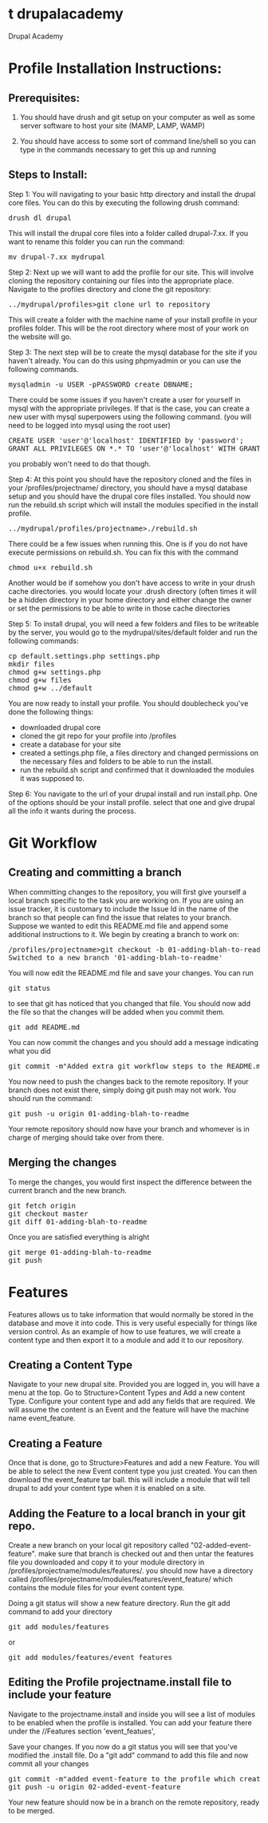 t
drupalacademy
=============

Drupal Academy


Profile Installation Instructions:
==================================

Prerequisites: 
-------------

1. You should have drush and git setup on your computer as well as some server software to host your site (MAMP, LAMP, WAMP)

2. You should have access to some sort of command line/shell so you can type in the commands necessary to get this up and running

Steps to Install:
----------------

Step 1: You will navigating to your basic http directory and install the drupal core files. You can do this by executing the following drush command:

<pre>
drush dl drupal
</pre>

This will install the drupal core files into a folder called drupal-7.xx.  If you want to rename this folder you can run the command:

<pre>
mv drupal-7.xx mydrupal
</pre>

Step 2: Next up we will want to add the profile for our site.  This will involve cloning the repository containing our files into the appropriate place. Navigate to the profiles directory and clone the git repository:

<pre>
../mydrupal/profiles>git clone url_to_repository
</pre>

This will create a folder with the machine name of your install profile in your profiles folder.  This will be the root directory where most of your work on the website will go.

Step 3: The next step will be to create the mysql database for the site if you haven't already.  You can do this using phpmyadmin or you can use the following commands.
<pre>
mysqladmin -u USER -pPASSWORD create DBNAME;
</pre>

There could be some issues if you haven't create a user for yourself in mysql with the appropriate privileges.  If that is the case, you can create a new user with mysql superpowers using the following command. (you will need to be logged into mysql using the root user)
<pre>
CREATE USER 'user'@'localhost' IDENTIFIED by 'password';
GRANT ALL PRIVILEGES ON *.* TO 'user'@'localhost' WITH GRANT OPTION;
</pre>

you probably won't need to do that though.

Step 4: At this point you should have the repository cloned and the files in your /profiles/projectname/ directory, you should have a mysql database setup and you should have the drupal core files installed.  You should now run the rebuild.sh script which will install the modules specified in the install profile.
<pre>
../mydrupal/profiles/projectname>./rebuild.sh
</pre>

There could be a few issues when running this.  One is if you do not have execute permissions on rebuild.sh.  You can fix this with the command 
<pre>
chmod u+x rebuild.sh
</pre>

Another would be if somehow you don't have access to write in your drush cache directories. you would locate your .drush directory (often times it will be a hidden directory in your home directory and either change the owner or set the permissions to be able to write in those cache directories

Step 5: To install drupal, you will need a few folders and files to be writeable by the server,  you would go to the mydrupal/sites/default folder and run the following commands:
<pre>
cp default.settings.php settings.php
mkdir files
chmod g+w settings.php
chmod g+w files
chmod g+w ../default
</pre>

You are now ready to install your profile.  You should doublecheck you've done the following things:
* downloaded drupal core
* cloned the git repo for your profile into /profiles
* create a database for your site
* created a settings.php file, a files directory and changed permissions on the necessary files and folders to be able to run the install.
* run the rebuild.sh script and confirmed that it downloaded the modules it was supposed to.

Step 6: You navigate to the url of your drupal install and run install.php.  One of the options should be your install profile.  select that one and give drupal all the info it wants during the process.

Git Workflow
=============

Creating and committing a branch
--------------------------------

When committing changes to the repository, you will first give yourself a local branch specific to the task you are working on.  If you are using an issue tracker, it is customary to include the Issue Id in the name of the branch so that people can find the issue that relates to your branch.  Suppose we wanted to edit this README.md file and append some additional instructions to it.  We begin by creating a branch to work on:
<pre>
/profiles/projectname>git checkout -b 01-adding-blah-to-readme
Switched to a new branch '01-adding-blah-to-readme'
</pre>

You will now edit the README.md file and save your changes.  You can run
<pre>
git status
</pre>
to see that git has noticed that you changed that file.  You should now add the file so that the changes will be added when you commit them.
<pre>
git add README.md
</pre>
You can now commit the changes and you should add a message indicating what you did
<pre>
git commit -m"Added extra git workflow steps to the README.md"
</pre>
You now need to push the changes back to the remote repository.  If your branch does not exist there, simply doing git push may not work.  You should run the command:
<pre>
git push -u origin 01-adding-blah-to-readme
</pre>
Your remote repository should now have your branch and whomever is in charge of merging should take over from there.

Merging the changes
-------------------

To merge the changes, you would first inspect the difference between the current branch and the new branch.
<pre>
git fetch origin
git checkout master
git diff 01-adding-blah-to-readme
</pre>

Once you are satisfied everything is alright
<pre>
git merge 01-adding-blah-to-readme
git push
</pre>


Features
========

Features allows us to take information that would normally be stored in the database and move it into code.  This is very useful especially for things like version control.  As an example of how to use features, we will create a content type and then export it to a module and add it to our repository.


Creating a Content Type
-----------------------

Navigate to your new drupal site.  Provided you are logged in, you will have a menu at the top.  Go to Structure>Content Types and Add a new content Type.  Configure your content type and add any fields that are required.  We will assume the content is an Event and the feature will have the machine name event_feature.

Creating a Feature
------------------

Once that is done, go to Structure>Features and add a new Feature.  You will be able to select the new Event content type you just created.  You can then download the event_feature tar ball. this will include a module that will tell drupal to add your content type when it is enabled on a site.


Adding the Feature to a local branch in your git repo.
------------------------------------------------------

Create a new branch on your local git repository called "02-added-event-feature".  make sure that branch is checked out and then untar the features file you downloaded and copy it to your module directory in /profiles/projectname/modules/features/.  you should now have a directory called /profiles/projectname/modules/features/event_feature/  which contains the module files for your event content type.

Doing a git status will show a new feature directory.  Run the git add command to add your directory
<pre>
git add modules/features
</pre>
or 
<pre>
git add modules/features/event_features
</pre>


Editing the Profile projectname.install file to include your feature
--------------------------------------------------------------------

Navigate to the projectname.install and inside you will see a list of modules to be enabled when the profile is installed.  You can add your feature there under the //Features section
'event_featues',

Save your changes. If you now do a git status you will see that you've modified the .install file.  Do a "git add" command to add this file and now commit all your changes
<pre>
git commit -m"added event-feature to the profile which creates an event content type"
git push -u origin 02-added-event-feature
</pre>

Your new feature should now be in a branch on the remote repository, ready to be merged.
















